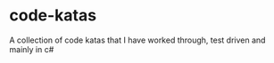 code-katas
==========

A collection of code katas that I have worked through, test driven and mainly in c#
